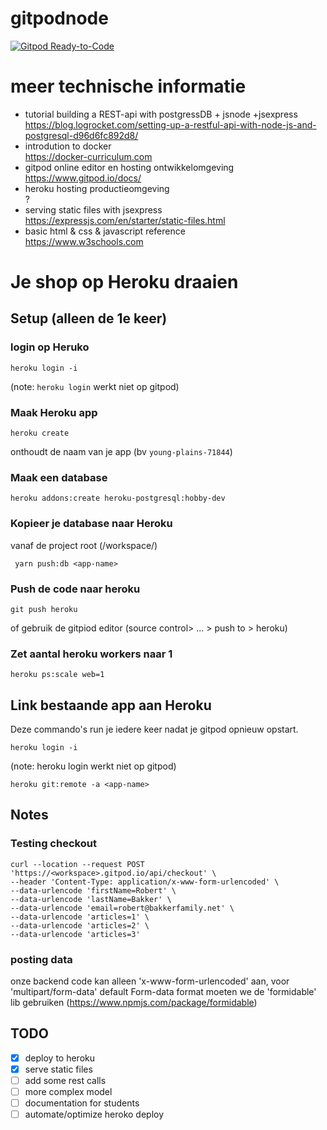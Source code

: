 # gitpodnode

[![Gitpod Ready-to-Code](https://img.shields.io/badge/Gitpod-ready--to--code-blue?logo=gitpod)](https://gitpod.io/#https://github.com/Notalifeform/gitpodnode)

# meer technische informatie
* tutorial building a REST-api with postgressDB + jsnode +jsexpress\
https://blog.logrocket.com/setting-up-a-restful-api-with-node-js-and-postgresql-d96d6fc892d8/
* introdution to docker\
https://docker-curriculum.com
* gitpod online editor en hosting ontwikkelomgeving\
https://www.gitpod.io/docs/
* heroku hosting productieomgeving\
?
* serving static files with jsexpress\
https://expressjs.com/en/starter/static-files.html
* basic html & css & javascript reference\
https://www.w3schools.com


# Je shop op Heroku draaien

## Setup (alleen de 1e keer)

### login op Heruko

```
heroku login -i
```

(note: `heroku login` werkt niet op gitpod) 

### Maak Heroku app

```
heroku create
```

onthoudt de naam van je app (bv `young-plains-71844`)

### Maak een database

```
heroku addons:create heroku-postgresql:hobby-dev
```

### Kopieer je database naar Heroku

vanaf de project root (/workspace/<project-name>)

```
 yarn push:db <app-name>
```

### Push de code naar heroku

```
git push heroku
```

 of gebruik de gitpiod editor (source control> ... > push to > heroku)

### Zet aantal heroku workers naar 1

```
heroku ps:scale web=1
```

## Link bestaande app aan Heroku
Deze commando's run je iedere keer nadat je gitpod opnieuw opstart.

```
heroku login -i
```

(note: heroku login werkt niet op gitpod) 

```
heroku git:remote -a <app-name>
```

## Notes

### Testing checkout

```
curl --location --request POST 'https://<workspace>.gitpod.io/api/checkout' \
--header 'Content-Type: application/x-www-form-urlencoded' \
--data-urlencode 'firstName=Robert' \
--data-urlencode 'lastName=Bakker' \
--data-urlencode 'email=robert@bakkerfamily.net' \
--data-urlencode 'articles=1' \
--data-urlencode 'articles=2' \
--data-urlencode 'articles=3'
```
### posting data 

onze backend code kan alleen 'x-www-form-urlencoded' aan, voor 'multipart/form-data' default Form-data format moeten we de 'formidable' lib gebruiken 
(https://www.npmjs.com/package/formidable)

## TODO

- [X] deploy to heroku
- [X] serve static files
- [ ] add some rest calls
- [ ] more complex model
- [ ] documentation for students
- [ ] automate/optimize heroko deploy
